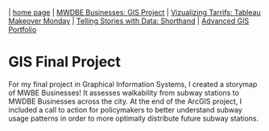 | [home page](https://cristinagoeller.github.io/cristina-goeller-portfolio/) | [MWDBE Businesses: GIS Project](MWDBEBusinesses) | [Vizualizing Tarrifs: Tableau Makeover Monday](TableauRemake) | [Telling Stories with Data: Shorthand](final-project-part-one) | [Advanced GIS Portfolio](AdvancedGISPortfolio) 

# GIS Final Project
For my final project in Graphical Information Systems, I created a storymap of MWBE Businesses! It assesses walkability from subway stations to MWDBE Businesses across the city. At the end of the ArcGIS project, I included a call to action for policymakers to better understand subway usage patterns in order to more optimally distribute future subway stations.

>
